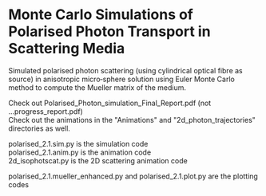 # Monte Carlo Simulations of Polarised Photon Transport in Scattering Media

Simulated polarised photon scattering (using cylindrical optical fibre as source) in anisotropic micro‐sphere solution using Euler Monte Carlo method to compute the Mueller matrix of the medium.

Check out Polarised_Photon_simulation_Final_Report.pdf (not ...progress_report.pdf)\
Check out the animations in the "Animations" and "2d_photon_trajectories" directories as well.

polarised_2.1.sim.py is the simulation code\
polarised_2.1.anim.py is the animation code\
2d_isophotscat.py is the 2D scattering animation code

polarised_2.1.mueller_enhanced.py and polarised_2.1.plot.py are the plotting codes
